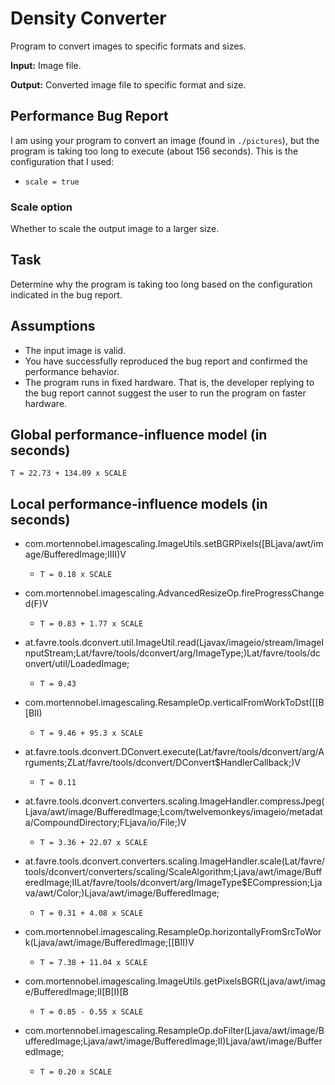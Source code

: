 # Density Converter
Program to convert images to specific formats and sizes.

**Input:** Image file.

**Output:** Converted image file to specific format and size.

## Performance Bug Report

I am using your program to convert an image (found in `./pictures`), but the program is taking too long to execute (about 156 seconds).
This is the configuration that I used: 

* `scale = true`

### Scale option

Whether to scale the output image to a larger size.

## Task
Determine why the program is taking too long based on the configuration indicated in the bug report.  

## Assumptions

* The input image is valid.
* You have successfully reproduced the bug report and confirmed the performance behavior.
* The program runs in fixed hardware. 
That is, the developer replying to the bug report cannot suggest the user to run the program on faster hardware.

## Global performance-influence model (in seconds)

`T = 22.73 + 134.09 x SCALE`

## Local performance-influence models (in seconds)

* com.mortennobel.imagescaling.ImageUtils.setBGRPixels([BLjava/awt/image/BufferedImage;IIII)V
    * `T = 0.18 x SCALE`

* com.mortennobel.imagescaling.AdvancedResizeOp.fireProgressChanged(F)V
    * `T = 0.83 + 1.77 x SCALE`

* at.favre.tools.dconvert.util.ImageUtil.read(Ljavax/imageio/stream/ImageInputStream;Lat/favre/tools/dconvert/arg/ImageType;)Lat/favre/tools/dconvert/util/LoadedImage;
    * `T = 0.43`
    
* com.mortennobel.imagescaling.ResampleOp.verticalFromWorkToDst([[B[BII)
    * `T = 9.46 + 95.3 x SCALE`
    
* at.favre.tools.dconvert.DConvert.execute(Lat/favre/tools/dconvert/arg/Arguments;ZLat/favre/tools/dconvert/DConvert$HandlerCallback;)V
    * `T = 0.11`
    
* at.favre.tools.dconvert.converters.scaling.ImageHandler.compressJpeg(Ljava/awt/image/BufferedImage;Lcom/twelvemonkeys/imageio/metadata/CompoundDirectory;FLjava/io/File;)V
    * `T = 3.36 + 22.07 x SCALE`
    
* at.favre.tools.dconvert.converters.scaling.ImageHandler.scale(Lat/favre/tools/dconvert/converters/scaling/ScaleAlgorithm;Ljava/awt/image/BufferedImage;IILat/favre/tools/dconvert/arg/ImageType$ECompression;Ljava/awt/Color;)Ljava/awt/image/BufferedImage;
    * `T = 0.31 + 4.08 x SCALE`
    
* com.mortennobel.imagescaling.ResampleOp.horizontallyFromSrcToWork(Ljava/awt/image/BufferedImage;[[BII)V
    * `T = 7.38 + 11.04 x SCALE`
    
* com.mortennobel.imagescaling.ImageUtils.getPixelsBGR(Ljava/awt/image/BufferedImage;II[B[I)[B
    * `T = 0.85 - 0.55 x SCALE`
    
* com.mortennobel.imagescaling.ResampleOp.doFilter(Ljava/awt/image/BufferedImage;Ljava/awt/image/BufferedImage;II)Ljava/awt/image/BufferedImage;
    * `T = 0.20 x SCALE`